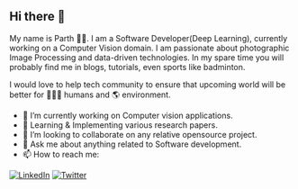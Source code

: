 ## Hi there 👋
 
My name is Parth 👨‍💻. I am a Software Developer(Deep Learning), currently working on a Computer Vision domain. I am passionate about photographic Image Processing and data-driven technologies. In my spare time you will probably find me in blogs, tutorials, even sports like badminton.

I would love to help tech community to ensure that upcoming world will be better for 👨‍👩‍👦 humans and 🌎 environment. 

- 🔭 I’m currently working on Computer vision applications.
- 🌱 Learning & Implementing various research papers.
- 🤝 I’m looking to collaborate on any relative opensource project.
- 💬 Ask me about anything related to Software development.
- 📫 How to reach me: 
<p align="left">
  <a href="https://www.linkedin.com/in/parthsankhavara/"><img src="https://img.shields.io/badge/LinkedIn--_.svg?style=social&logo=linkedin" alt="LinkedIn"></a></a>
  <a href="https://twitter.com/parthbs_"><img src="https://img.shields.io/badge/Twitter--_.svg?style=social&logo=twitter" alt="Twitter"></a>
</p>
